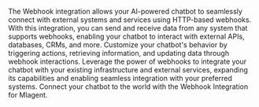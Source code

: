 The Webhook integration allows your AI-powered chatbot to seamlessly connect with external systems and services using HTTP-based webhooks. With this integration, you can send and receive data from any system that supports webhooks, enabling your chatbot to interact with external APIs, databases, CRMs, and more. Customize your chatbot's behavior by triggering actions, retrieving information, and updating data through webhook interactions. Leverage the power of webhooks to integrate your chatbot with your existing infrastructure and external services, expanding its capabilities and enabling seamless integration with your preferred systems. Connect your chatbot to the world with the Webhook Integration for Mlagent.
